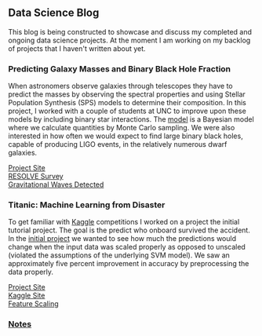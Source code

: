 ## Data Science Blog

This blog is being constructed to showcase and discuss my completed and ongoing data science projects. At the moment I am working on my backlog of projects that I haven't written about yet.

### Predicting Galaxy Masses and Binary Black Hole Fraction
When astronomers observe galaxies through telescopes they have to predict the masses by observing the spectral properties and using Stellar Population Synthesis (SPS) models to determine their composition. In this project, I worked with a couple of students at UNC to improve upon these models by including binary star interactions. The [model](https://michael-hoffman.github.io/DG_SPS) is a Bayesian model where we calculate quantities by Monte Carlo sampling. We were also interested in how often we would expect to find large binary black holes, capable of producing LIGO events, in the relatively numerous dwarf galaxies.

[Project Site](https://michael-hoffman.github.io/DG_SPS)  
[RESOLVE Survey](https://resolve.astro.unc.edu)  
[Gravitational Waves Detected](https://www.ligo.caltech.edu/news/ligo20160211)


### Titanic: Machine Learning from Disaster
To get familiar with [Kaggle](https://www.kaggle.com) competitions I worked on a project the initial tutorial project. The goal is the predict who onboard survived the accident. In the [initial project](https://michael-hoffman.github.io/titanic) we wanted to see how much the predictions would change when the input data was scaled properly as opposed to unscaled (violated the assumptions of the underlying SVM model). We saw an approximately five percent improvement in accuracy by preprocessing the data properly. 

[Project Site](https://michael-hoffman.github.io/titanic)  
[Kaggle Site](https://www.kaggle.com/c/titanic)  
[Feature Scaling](https://en.wikipedia.org/wiki/Feature_scaling)

### [Notes](https://michael-hoffman.github.io/notes/notes)
